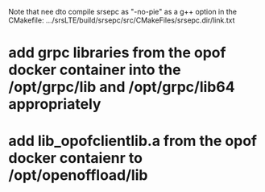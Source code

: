 
Note that nee dto compile srsepc as "-no-pie" as a g++ option in the CMakefile: .../srsLTE/build/srsepc/src/CMakeFiles/srsepc.dir/link.txt


# add grpc libraries from the opof docker container into the /opt/grpc/lib and /opt/grpc/lib64 appropriately
# add lib_opofclientlib.a from the opof docker contaienr to /opt/openoffload/lib
